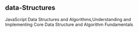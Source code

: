 ## data-Structures

JavaScript Data Structures and Algorithms,Understanding 
and Implementing Core Data Structure and Algorithm Fundamentals
